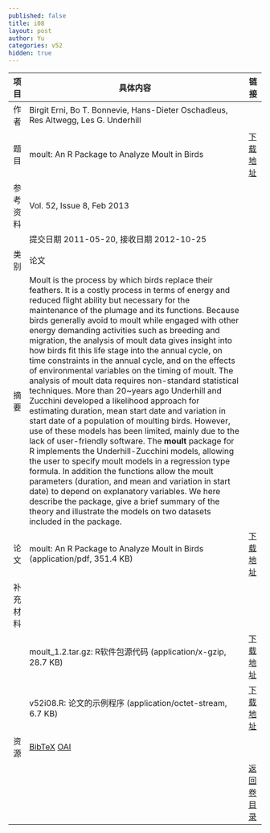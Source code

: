 ```yaml
---
published: false
title: i08
layout: post
author: Yu
categories: v52
hidden: true
---
```


| 项目 | 具体内容 | 链接 |
|---:|---|---|
| 作者 | Birgit Erni, Bo T. Bonnevie, Hans-Dieter Oschadleus, Res Altwegg, Les G. Underhill| |
| 题目 |moult: An R Package to Analyze Moult in Birds | [下载地址](http://www.jstatsoft.org/v52/i08/paper) |
| 参考资料 |Vol. 52, Issue 8, Feb 2013 | |
| | 提交日期 2011-05-20, 接收日期 2012-10-25| | 
| 类别 | 论文| |
| 摘要 | Moult is the process by which birds replace their feathers. It is a costly process in terms of energy and reduced flight ability but necessary for the maintenance of the plumage and its functions. Because birds generally avoid to moult while engaged with other energy demanding activities such as breeding and migration, the analysis of moult data gives insight into how birds fit this life stage into the annual cycle, on time constraints in the annual cycle, and on the effects of environmental variables on the timing of moult. The analysis of moult data requires non-standard statistical techniques. More than 20~years ago Underhill and Zucchini developed a likelihood approach for estimating duration, mean start date and variation in start date of a population of moulting birds. However, use of these models has been limited, mainly due to the lack of user-friendly software. The <b>moult</b> package for R implements the Underhill-Zucchini models, allowing the user to specify moult models in a regression type formula. In addition the functions allow the moult parameters (duration, and mean and variation in start date) to depend on explanatory variables. We here describe the package, give a brief summary of the theory and illustrate the models on two datasets included in the package.| |
| 论文 | moult: An R Package to Analyze Moult in Birds  (application/pdf, 351.4 KB)| [下载地址](http://www.jstatsoft.org/v52/i08/paper) |
| 补充材料 | | |
| |moult_1.2.tar.gz: R软件包源代码  (application/x-gzip, 28.7 KB)|  [下载地址](http://www.jstatsoft.org/v52/i08/supp/1) |
| |v52i08.R: 论文的示例程序  (application/octet-stream, 6.7 KB)|  [下载地址](http://www.jstatsoft.org/v52/i08/supp/2) |
| 资源 | [BibTeX](http://www.jstatsoft.org/v52/i08/bibtex) [OAI](http://www.jstatsoft.org/oai?verb=GetRecord&identifier=oai.jstatsoft/v52/i08&prefix=oai_dc)| |
| |  | [返回卷目录]({{site.baseurl}}/volume/v52.html) |